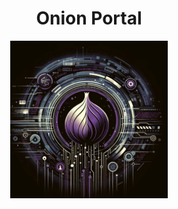 <!DOCTYPE html>
<html lang="en">
<head>
    <meta charset="UTF-8">
    <meta name="viewport" content="width=device-width, initial-scale=1.0">
</head>
<body>
    <div id="title" align="center"><h1>Onion Portal</h2></div>
    <div align="center">
        <img src="web_api/static/img/portal2.jpg" style="width: 50%;">
    </div>
</body>
</html>

